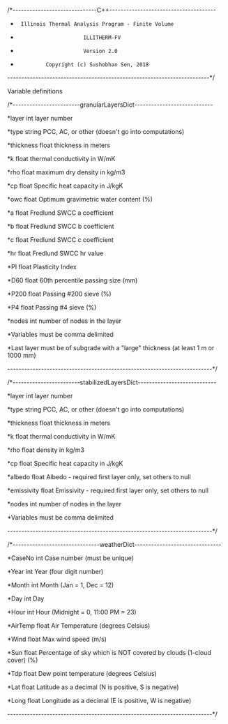/*------------------------------C++--------------------------------------
 *		Illinois Thermal Analysis Program - Finite Volume	
 *							ILLITHERM-FV
 *							Version 2.0
 *				Copyright (c) Sushobhan Sen, 2018
 ------------------------------------------------------------------------*/
 
 Variable definitions
 
 /*------------------------granularLayersDict----------------------------
 
 *layer		int			layer number
 
 *type		string		PCC, AC, or other (doesn't go into computations)
 
 *thickness	float		thickness in meters
 
 *k			float		thermal conductivity in W/mK
 
 *rho		float		maximum dry density in kg/m3
 
 *cp		float		Specific heat capacity in J/kgK
 
 *owc		float		Optimum gravimetric water content (%)
 
 *a			float		Fredlund SWCC a coefficient
 
 *b			float 		Fredlund SWCC b coefficient
 
 *c			float 		Fredlund SWCC c coefficient
 
 *hr		float 		Fredlund SWCC hr value
 
 *PI		float		Plasticity Index
 
 *D60		float		60th percentile passing size (mm)
 
 *P200		float		Passing #200 sieve (%)
 
 *P4		float		Passing #4 sieve (%)
 
 *nodes		int			number of nodes in the layer
 
 *Variables must be comma delimited
 
 *Last layer must be of subgrade with a "large" thickness (at least 1 m or 1000 mm)
 
 -------------------------------------------------------------------------*/
 
 
 /*------------------------stabilizedLayersDict----------------------------
 
 *layer		int			layer number
 
 *type		string		PCC, AC, or other (doesn't go into computations)
 
 *thickness	float		thickness in meters
 
 *k			float		thermal conductivity in W/mK
 
 *rho		float		density in kg/m3
 
 *cp		float		Specific heat capacity in J/kgK
 
 *albedo	float		Albedo - required first layer only, set others to null
 
 *emissivity	float	Emissivity - required first layer only, set others to null
 
 *nodes		int			number of nodes in the layer
 
 *Variables must be comma delimited
 
 -------------------------------------------------------------------------*/
 
 
 /*-------------------------------weatherDict-------------------------------
 
 *CaseNo	int		Case number (must be unique)
 
 *Year		int		Year (four digit number)
 
 *Month		int		Month (Jan = 1, Dec = 12)
 
 *Day		int		Day 
 
 *Hour		int		Hour (Midnight = 0, 11:00 PM = 23)
 
 *AirTemp	float	Air Temperature (degrees Celsius)
 
 *Wind		float	Max wind speed (m/s)
 
 *Sun		float	Percentage of sky which is NOT covered by clouds (1-cloud cover) (%)
 
 *Tdp		float	Dew point temperature (degrees Celsius)
 
 *Lat		float	Latitude as a decimal (N is positive, S is negative)
 
 *Long		float	Longitude as a decimal (E is positive, W is negative)
 
 -------------------------------------------------------------------------*/